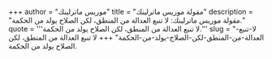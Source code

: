 +++
author = "موريس ماترلينك"
title = "مقولة موريس ماترلينك"
description = "مقولة موريس ماترلينك: لا تنبع العدالة من المنطق، لكن الصلاح يولد من الحكمة."
quote = '''لا تنبع العدالة من المنطق، لكن الصلاح يولد من الحكمة.'''
slug = "لا-تنبع-العدالة-من-المنطق-لكن-الصلاح-يولد-من-الحكمة"
+++
لا تنبع العدالة من المنطق، لكن الصلاح يولد من الحكمة.
